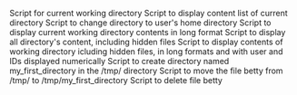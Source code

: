 Script for current working directory
Script to display content list of current directory
Script to change directory to user's home directory
Script to display current working directory contents in long format
Script to display all directory's content, including hidden files
Script to display contents of working directory icluding hidden files, in long formats and with user and IDs displayed numerically
Script to create directory named my_first_directory in the /tmp/ directory
Script to move the file betty from /tmp/ to /tmp/my_first_directory
Script to delete file betty
